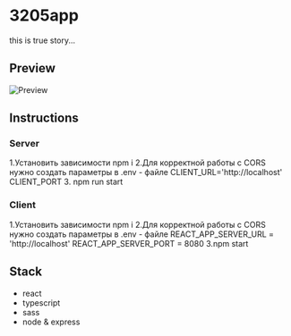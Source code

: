 # 3205app

this is true story...

## Preview

![Preview](./src/shared/assets/images/preview.png)

## Instructions

### Server

1.Установить зависимости npm i
2.Для корректной работы с CORS нужно создать параметры в .env - файле
CLIENT_URL='http://localhost'
CLIENT_PORT 3. npm run start

### Client

1.Установить зависимости npm i
2.Для корректной работы с CORS нужно создать параметры в .env - файле
REACT_APP_SERVER_URL = 'http://localhost'
REACT_APP_SERVER_PORT = 8080
3.npm start

## Stack

-   react
-   typescript
-   sass
-   node & express
